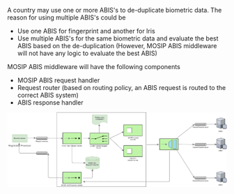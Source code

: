 A country may use one or more ABIS's to de-duplicate biometric data. The reason for using multiple ABIS's could be
- Use one ABIS for fingerprint and another for Iris
- Use multiple ABIS's for the same biometric data and evaluate the best ABIS based on the de-duplication (However, MOSIP ABIS middleware will not have any logic to evaluate the best ABIS)

MOSIP ABIS middleware will have the following components
- MOSIP ABIS request handler 
- Request router (based on routing policy, an ABIS request is routed to the correct ABIS system)
- ABIS response handler

![MOSIP ABIS Middleware](_images/arch_diagrams/MOSIP_ABIS_middleware.png)